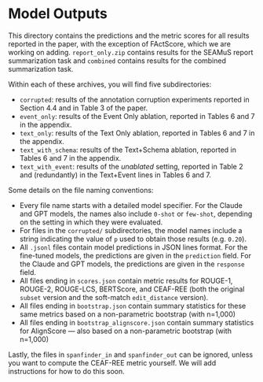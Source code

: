 # Model Outputs

This directory contains the predictions and the metric scores for all results reported in the paper, with the exception of FActScore, which we are working on adding. `report_only.zip` contains results for the SEAMuS report summarization task and `combined` contains results for the combined summarization task.

Within each of these archives, you will find five subdirectories:
- `corrupted`: results of the annotation corruption experiments reported in Section 4.4 and in Table 3 of the paper.
- `event_only`: results of the Event Only ablation, reported in Tables 6 and 7 in the appendix.
- `text_only`: results of the Text Only ablation, reported in Tables 6 and 7 in the appendix.
- `text_with_schema`: results of the Text+Schema ablation, reported in Tables 6 and 7 in the appendix.
- `text_with_event`: results of the *unablated* setting, reported in Table 2 and (redundantly) in the Text+Event lines in Tables 6 and 7.

Some details on the file naming conventions:
- Every file name starts with a detailed model specifier. For the Claude and GPT models, the names also include `0-shot` or `few-shot`, depending on the setting in which they were evaluated.
- For files in the `corrupted/` subdirectories, the model names include a string indicating the value of `p` used to obtain those results (e.g. `0.20`).
- All `.jsonl` files contain model predictions in JSON lines format. For the fine-tuned models, the predictions are given in the `prediction` field. For the Claude and GPT models, the predictions are given in the `response` field.
- All files ending in `scores.json` contain metric results for ROUGE-1, ROUGE-2, ROUGE-LCS, BERTScore, and CEAF-REE (both the original `subset` version and the soft-match `edit_distance` version).
- All files ending in `bootstrap.json` contain summary statistics for these same metrics based on a non-parametric bootstrap (with n=1,000)
- All files ending in `bootstrap_alignscore.json` contain summary statistics for AlignScore &mdash; also based on a non-parametric bootstrap (with n=1,000)

Lastly, the files in `spanfinder_in` and `spanfinder_out` can be ignored, unless you want to compute the CEAF-REE metric yourself. We will add instructions for how to do this soon.